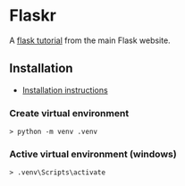 # Flaskr

A [flask tutorial](https://flask.palletsprojects.com/en/2.3.x/tutorial/) from the main Flask website.

## Installation

- [Installation instructions](https://flask.palletsprojects.com/en/2.3.x/installation/)

### Create virtual environment

```
> python -m venv .venv
```

### Active virtual environment (windows)

```
> .venv\Scripts\activate
```

